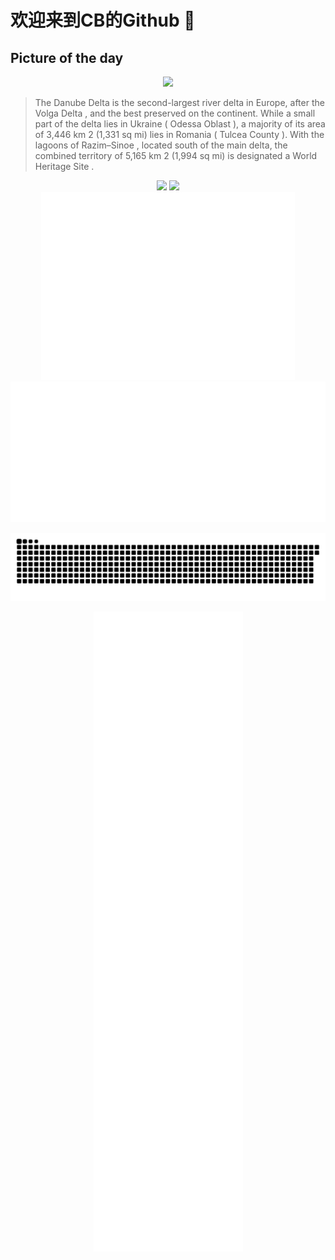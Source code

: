 
# 欢迎来到CB的Github 👋

## Picture of the day
<div align="center">
  <img width=330px src="https://upload.wikimedia.org/wikipedia/commons/thumb/3/37/Danube_Delta_ESA23450088.jpeg/525px-Danube_Delta_ESA23450088.jpeg" />
</div>

>The  Danube Delta  is the second-largest  river delta  in Europe, after the  Volga Delta , and the best preserved on the continent. While a small part of the delta lies in Ukraine ( Odessa Oblast ), a majority of its area of 3,446 km 2  (1,331 sq mi) lies in Romania ( Tulcea County ). With the lagoons of  Razim–Sinoe , located south of the main delta, the combined territory of 5,165 km 2  (1,994 sq mi) is designated a  World Heritage Site .


<div align="center">
  <img height="137px" src="https://github-readme-stats.vercel.app/api?username=SuperCB&show_icons=true&theme=radical" />
  <img height="137px" src="https://github-readme-stats.vercel.app/api/top-langs/?username=SuperCB&hide_title=true&hide_border=true&layout=compact&langs_count=6&text_color=000&icon_color=fff" />
</div>
<div align="center">
  <img height="300px" src="base_metrics.svg" />
  <img  src="metrics.plugin.calendar.full.svg" />
</div>

![](./contribution-snake/github-contribution-grid-snake.svg)

<div align="center">
  <img  src="plugin_metrics.svg" /> 
</div>
